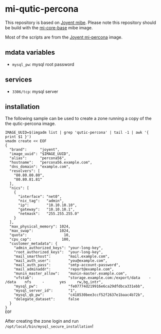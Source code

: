 # mi-qutic-percona

This repository is based on [Joyent mibe](https://github.com/joyent/mibe). Please note this repository should be build with the [mi-core-base](https://github.com/skylime/mi-core-base) mibe image.

Most of the scripts are from the [Joyent mi-percona](https://github.com/joyent/mi-percona) image.

## mdata variables

- `mysql_pw`: mysql root password

## services

- `3306/tcp`: mysql server

## installation

The following sample can be used to create a zone running a copy of the the qutic-percona image.

```
IMAGE_UUID=$(imgadm list | grep 'qutic-percona' | tail -1 | awk '{ print $1 }')
vmadm create << EOF
{
  "brand":      "joyent",
  "image_uuid": "$IMAGE_UUID",
  "alias":      "percona56",
  "hostname":   "percona56.example.com",
  "dns_domain": "example.com",
  "resolvers": [
    "80.80.80.80",
    "80.80.81.81"
  ],
  "nics": [
    {
      "interface": "net0",
      "nic_tag":   "admin",
      "ip":        "10.10.10.10",
      "gateway":   "10.10.10.1",
      "netmask":   "255.255.255.0"
    }
  ],
  "max_physical_memory": 1024,
  "max_swap":            1024,
  "quota":                 10,
  "cpu_cap":              100,
  "customer_metadata": {
    "admin_authorized_keys": "your-long-key",
    "root_authorized_keys":  "your-long-key",
    "mail_smarthost":        "mail.example.com",
    "mail_auth_user":        "you@example.com",
    "mail_auth_pass":        "smtp-account-password",
    "mail_adminaddr":        "report@example.com",
    "munin_master_allow":    "munin-master.example.com",
    "vfstab":                "storage.example.com:/export/data    -       /data    nfs     -       yes     rw,bg,intr",
    "mysql_pw":              "fe07774d219916e6ca29dfdbca331ebb",
    "mysql_server_id":       "1",
    "mysql_qb_pw":           "c418530bee3ccf52f2637e1baac4b72b",
    "delegate_dataset":      false
  }
}
EOF
```

After creating the zone login and run `/opt/local/bin/mysql_secure_installation`!
